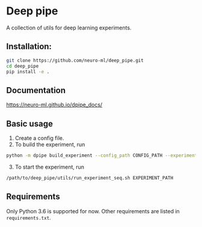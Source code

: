 # Deep pipe

A collection of utils for deep learning experiments.


## Installation:
```bash
git clone https://github.com/neuro-ml/deep_pipe.git
cd deep_pipe
pip install -e .
```

## Documentation

https://neuro-ml.github.io/dpipe_docs/

## Basic usage

1. Create a config file.
2. To build the experiment, run 
```bash
python -m dpipe build_experiment --config_path CONFIG_PATH --experiment_path EXPERIMENT_PATH
```

3. To start the experiment, run 
```bash
/path/to/deep_pipe/utils/run_experiment_seq.sh EXPERIMENT_PATH
```

## Requirements

Only Python 3.6 is supported for now.
Other requirements are listed in `requirements.txt`.
